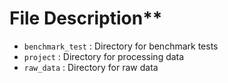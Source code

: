 # File Description**
* ```benchmark_test``` : Directory for benchmark tests
* ```project``` : Directory for processing data
* ```raw_data``` : Directory for raw data
